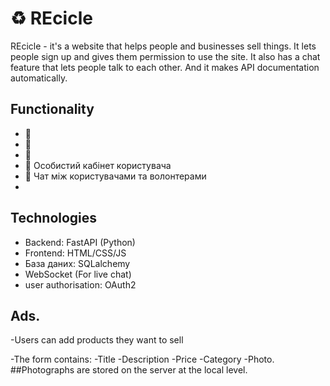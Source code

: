 # ♻️ REcicle 
REcicle - it's a website that helps people and businesses sell things. It lets people sign up and gives them permission to use the site. It also has a chat feature that lets people talk to each other. And it makes API documentation automatically.

##  Functionality

- 🌿 
- 🌿 
- 🌿 
- 🌿 Особистий кабінет користувача
- 🌿 Чат між користувачами та волонтерами 
- 
##  Technologies

- Backend: FastAPI (Python)
- Frontend: HTML/CSS/JS 
- База даних: SQLalchemy
- WebSocket (For live chat)
- user authorisation: OAuth2
## Ads.
-Users can add products they want to sell

-The form contains:
-Title
-Description
-Price
-Category
-Photo.
##Photographs are stored on the server at the local level.

